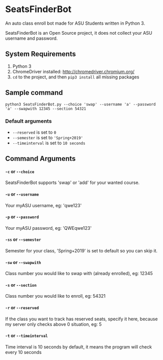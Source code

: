 # SeatsFinderBot
An auto class enroll bot made for ASU Students written in Python 3.

SeatsFinderBot is an Open Source project, it does not collect your ASU username and password.

## System Requirements
1. Python 3 
2. ChromeDriver installed: http://chromedriver.chromium.org/
3. ```cd``` to the project, and then ```pip3 install``` all missing packages

## Sample command
```python3 SeatsFinderBot.py --choice 'swap' --username 'a' --password 'a' --swapwith 12345 --section 54321```
### Default arguments
* ```--reserved``` is set to ```0```
* ```--semester``` is set to ```'Spring+2019'```
* ```--timeinterval``` is set to ```10 seconds```

## Command Arguments

#### ```-c``` or ```--choice```
SeatsFinderBot supports 'swap' or 'add' for your wanted course.

#### ```-u``` or ```--username```
Your myASU username, eg: 'qwe123'

#### ```-p``` or ```--password```
Your myASU password, eg: 'QWEqwe123'

#### ```-ss``` or ```--semester```
Semester for your class, 'Spring+2019' is set to default so you can skip it.

#### ```-sw``` or ```--swapwith```
Class number you would like to swap with (already enrolled), eg: 12345

#### ```-s``` or ```--section```
Class number you would like to enroll, eg: 54321

#### ```-r``` or ```--reserved```
If the class you want to track has reserved seats, specify it here, because my server only checks above 0 situation, eg: 5

#### ```-t``` or ```--timeinterval```
Time interval is 10 seconds by default, it means the program will check every 10 seconds
